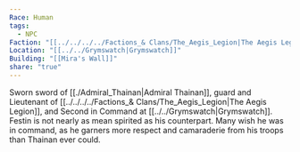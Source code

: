 ```yaml
---
Race: Human
tags:
  - NPC
Faction: "[[../../../../Factions_& Clans/The_Aegis_Legion|The Aegis Legion]]"
Location: "[[../../Grymswatch|Grymswatch]]"
Building: "[[Mira's Wall]]"
share: "true"
---
```


Sworn sword of [[./Admiral_Thainan|Admiral Thainan]], guard and Lieutenant of [[../../../../Factions_& Clans/The_Aegis_Legion|The Aegis Legion]], and Second in Command at [[../../Grymswatch|Grymswatch]]. Festin is not nearly as mean spirited as his counterpart. Many wish he was in command, as he garners more respect and camaraderie from his troops than Thainan ever could.